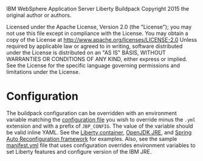 
IBM WebSphere Application Server Liberty Buildpack
Copyright 2015 the original author or authors.

Licensed under the Apache License, Version 2.0 (the "License");
you may not use this file except in compliance with the License.
You may obtain a copy of the License at
     http://www.apache.org/licenses/LICENSE-2.0
Unless required by applicable law or agreed to in writing, software
distributed under the License is distributed on an "AS IS" BASIS,
WITHOUT WARRANTIES OR CONDITIONS OF ANY KIND, either express or implied.
See the License for the specific language governing permissions and
limitations under the License.

Configuration
=============

The buildpack configuration can be overridden with an environment variable matching the [configuration file](../config) you wish to override minus the `.yml` extension and with a prefix of `JBP_CONFIG`. The value of the variable should be valid inline YAML. See the [Liberty container](container-liberty.md#common-configuration-overrides), [OpenJDK JRE](open-jdk.md#common-configuration-overrides), and [Spring Auto Reconfiguration framework](framework-spring-auto-reconfiguration.md#common-configuration-overrides) for examples. Also, see the sample [manifest.yml](./configuration/manifest.yml) file that uses configuration overrides environment variables to set Liberty features and configure version of the IBM JRE.
